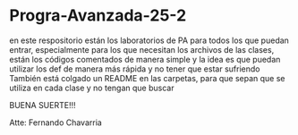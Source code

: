# Progra-Avanzada-25-2
en este respositorio están los laboratorios de PA para todos los que puedan entrar, especialmente para los que necesitan los archivos de las clases, están los códigos comentados de manera simple y la idea es que puedan utilizar los def de manera más rápida y no tener que estar sufriendo También está colgado un README en las carpetas, para que sepan que se utiliza en cada clase y no tengan que buscar

BUENA SUERTE!!!

Atte: Fernando Chavarria
